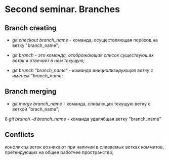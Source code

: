 # Second seminar. Branches  

## Branch creating

* *git checkout branch_name* - команда, осуществляющая переход на ветку "branch_name";

* *git branch - это команда, отображающая список существующих веток и отвечает в нем текущую;*

* *git brunch "branch_name" - команда инициализирующая ветку с именем "branch_name*;

## Branch merging

* *git merge branch_name* - команда, сливающая текущую ветку с веткой "brach_name";

8 *git branch -d branch_name* - команда удалябщая ветку "branch_name"

## Conflicts

конфликты веток возникают при наличии в сливаемых ветках коммитов, претендующих на общее работчее пространство;
